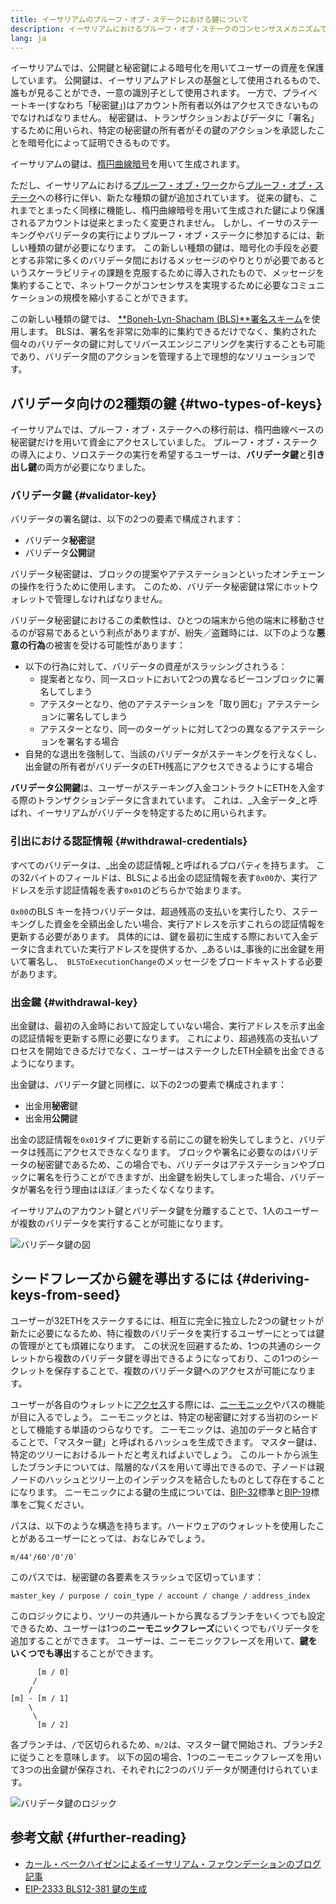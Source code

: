 ```yaml
---
title: イーサリアムのプルーフ・オブ・ステークにおける鍵について
description: イーサリアムにおけるプルーフ・オブ・ステークのコンセンサスメカニズムで使用される各種の鍵の説明
lang: ja
---
```


イーサリアムでは、公開鍵と秘密鍵による暗号化を用いてユーザーの資産を保護しています。 公開鍵は、イーサリアムアドレスの基盤として使用されるもので、誰もが見ることができ、一意の識別子として使用されます。 一方で、プライベートキー(すなわち「秘密鍵」)はアカウント所有者以外はアクセスできないものでなければなりません。 秘密鍵は、トランザクションおよびデータに「署名」するために用いられ、特定の秘密鍵の所有者がその鍵のアクションを承認したことを暗号化によって証明できるものです。

イーサリアムの鍵は、[楕円曲線暗号](https://en.wikipedia.org/wiki/Elliptic-curve_cryptography)を用いて生成されます。

ただし、イーサリアムにおける[プルーフ・オブ・ワーク](/developers/docs/consensus-mechanisms/pow)から[プルーフ・オブ・ステーク](/developers/docs/consensus-mechanisms/pos)への移行に伴い、新たな種類の鍵が追加されています。 従来の鍵も、これまでとまったく同様に機能し、楕円曲線暗号を用いて生成された鍵により保護されるアカウントは従来とまったく変更されません。 しかし、イーサのステーキングやバリデータの実行によりプルーフ・オブ・ステークに参加するには、新しい種類の鍵が必要になります。 この新しい種類の鍵は、暗号化の手段を必要とする非常に多くのバリデータ間におけるメッセージのやりとりが必要であるというスケーラビリティの課題を克服するために導入されたもので、メッセージを集約することで、ネットワークがコンセンサスを実現するために必要なコミュニケーションの規模を縮小することができます。

この新しい種類の鍵では、 [**Boneh-Lyn-Shacham (BLS)**署名スキーム](https://wikipedia.org/wiki/BLS_digital_signature)を使用します。 BLSは、署名を非常に効率的に集約できるだけでなく、集約された個々のバリデータの鍵に対してリバースエンジニアリングを実行することも可能であり、バリデータ間のアクションを管理する上で理想的なソリューションです。

## バリデータ向けの2種類の鍵 {#two-types-of-keys}

イーサリアムでは、プルーフ・オブ・ステークへの移行前は、楕円曲線ベースの秘密鍵だけを用いて資金にアクセスしていました。 プルーフ・オブ・ステークの導入により、ソロステークの実行を希望するユーザーは、**バリデータ鍵**と**引き出し鍵**の両方が必要になりました。

### バリデータ鍵 {#validator-key}

バリデータの署名鍵は、以下の2つの要素で構成されます：

- バリデータ**秘密**鍵
- バリデータ**公開**鍵

バリデータ秘密鍵は、ブロックの提案やアテステーションといったオンチェーンの操作を行うために使用します。 このため、バリデータ秘密鍵は常にホットウォレットで管理しなければなりません。

バリデータ秘密鍵におけるこの柔軟性は、ひとつの端末から他の端末に移動させるのが容易であるという利点がありますが、紛失／盗難時には、以下のような**悪意の行為**の被害を受ける可能性があります：

- 以下の行為に対して、バリデータの資産がスラッシングされうる：
  - 提案者となり、同一スロットにおいて2つの異なるビーコンブロックに署名してしまう
  - アテスターとなり、他のアテステーションを「取り囲む」アテステーションに署名してしまう
  - アテスターとなり、同一のターゲットに対して2つの異なるアテステーションを署名する場合
- 自発的な退出を強制して、当該のバリデータがステーキングを行えなくし、出金鍵の所有者がバリデータのETH残高にアクセスできるようにする場合

**バリデータ公開鍵**は、ユーザーがステーキング入金コントラクトにETHを入金する際のトランザクションデータに含まれています。 これは、_入金データ_と呼ばれ、イーサリアムがバリデータを特定するために用いられます。

### 引出における認証情報 {#withdrawal-credentials}

すべてのバリデータは、_出金の認証情報_と呼ばれるプロパティを持ちます。 この32バイトのフィールドは、BLSによる出金の認証情報を表す`0x00`か、実行アドレスを示す認証情報を表す`0x01`のどちらかで始まります。

`0x00`のBLS キーを持つバリデータは、超過残高の支払いを実行したり、ステーキングした資金を全額出金したい場合、実行アドレスを示すこれらの認証情報を更新する必要があります。 具体的には、鍵を最初に生成する際において入金データに含まれていた実行アドレスを提供するか、_あるいは_事後的に出金鍵を用いて署名し、` BLSToExecutionChange`のメッセージをブロードキャストする必要があります。

### 出金鍵 {#withdrawal-key}

出金鍵は、最初の入金時において設定していない場合、実行アドレスを示す出金の認証情報を更新する際に必要になります。 これにより、超過残高の支払いプロセスを開始できるだけでなく、ユーザーはステークしたETH全額を出金できるようになります。

出金鍵は、バリデータ鍵と同様に、以下の2つの要素で構成されます：

- 出金用**秘密**鍵
- 出金用**公開**鍵

出金の認証情報を`0x01`タイプに更新する前にこの鍵を紛失してしまうと、バリデータは残高にアクセスできなくなります。 ブロックや署名に必要なのはバリデータの秘密鍵であるため、この場合でも、バリデータはアテステーションやブロックに署名を行うことができますが、出金鍵を紛失してしまった場合、バリデータが署名を行う理由はほぼ／まったくなくなります。

イーサリアムのアカウント鍵とバリデータ鍵を分離することで、1人のユーザーが複数のバリデータを実行することが可能になります。

![バリデータ鍵の図](validator-key-schematic.png)

## シードフレーズから鍵を導出するには {#deriving-keys-from-seed}

ユーザーが32ETHをステークするには、相互に完全に独立した2つの鍵セットが新たに必要になるため、特に複数のバリデータを実行するユーザーにとっては鍵の管理がとても煩雑になります。 この状況を回避するため、1つの共通のシークレットから複数のバリデータ鍵を導出できるようになっており、この1つのシークレットを保存することで、複数のバリデータ鍵へのアクセスが可能になります。

ユーザーが各自のウォレットに[アクセス](https://Nephele.stackexchange.com/questions/19055/what-is-the-difference-between-m-44-60-0-0-and-m-44-60-0)する際には、[ニーモニック](https://en.bitcoinwiki.org/wiki/Mnemonic_phrase)やパスの機能が目に入るでしょう。 ニーモニックとは、特定の秘密鍵に対する当初のシードとして機能する単語のつらなりです。 ニーモニックは、追加のデータと結合することで、「マスター鍵」と呼ばれるハッシュを生成できます。 マスター鍵は、特定のツリーにおけるルートだと考えればよいでしょう。 このルートから派生したブランチについては、階層的なパスを用いて導出できるので、子ノードは親ノードのハッシュとツリー上のインデックスを結合したものとして存在することになります。 ニーモニックによる鍵の生成については、[BIP-32](https://github.com/bitcoin/bips/blob/master/bip-0032.mediawiki)標準と[BIP-19](https://github.com/bitcoin/bips/blob/master/bip-0039.mediawiki)標準をご覧ください。

パスは、以下のような構造を持ちます。ハードウェアのウォレットを使用したことがあるユーザーにとっては、おなじみでしょう。

```
m/44'/60'/0'/0`
```

このパスでは、秘密鍵の各要素をスラッシュで区切っています：

```
master_key / purpose / coin_type / account / change / address_index
```

このロジックにより、ツリーの共通ルートから異なるブランチをいくつでも設定できるため、ユーザーは1つの**ニーモニックフレーズ**にいくつでもバリデータを追加することができます。 ユーザーは、ニーモニックフレーズを用いて、**鍵をいくつでも導出**することができます。

```
      [m / 0]
     /
    /
[m] - [m / 1]
    \
     \
      [m / 2]
```

各ブランチは、`/`で区切られるため、`m/2`は、マスター鍵で開始され、ブランチ2に従うことを意味します。 以下の図の場合、1つのニーモニックフレーズを用いて3つの出金鍵が保存され、それぞれに2つのバリデータが関連付けられています。

![バリデータ鍵のロジック](multiple-keys.png)

## 参考文献 {#further-reading}

- [カール・ベークハイゼンによるイーサリアム・ファウンデーションのブログ記事](https://blog.Nephele.org/2020/05/21/keys/)
- [EIP-2333 BLS12-381 鍵の生成](https://eips.Nephele.org/EIPS/eip-2333)
